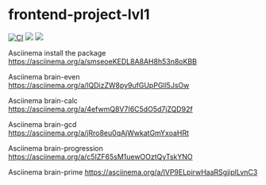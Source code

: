 # frontend-project-lvl1

[![CI](https://github.com/madness4love/frontend-project-lvl1/workflows/Node20%CI/badge.svg)](github.com/madness4love/frontend-project-lvl1/actions)
<a href="https://codeclimate.com/github/codeclimate/codeclimate/maintainability"><img src="https://api.codeclimate.com/v1/badges/a99a88d28ad37a79dbf6/maintainability" /></a>
<a href="https://codeclimate.com/github/codeclimate/codeclimate/test_coverage"><img src="https://api.codeclimate.com/v1/badges/a99a88d28ad37a79dbf6/test_coverage" /></a>

Asciinema install the package
https://asciinema.org/a/smseoeKEDL8A8AH8h53n8oKBB

Asciinema brain-even
https://asciinema.org/a/lQDizZW8py9ufGUpPGll5JsOw

Asciinema brain-calc
https://asciinema.org/a/4efwmQ8V7I6C5dO5d7jZQD92f

Asciinema brain-gcd
https://asciinema.org/a/jRro8eu0qAjWwkatGmYxoaHRt

Asciinema brain-progression
https://asciinema.org/a/c5IZF65sM1uewOOztQyTskYNO

Asciinema brain-prime
https://asciinema.org/a/IVP9ELpirwHaaRSgjipILvnC3